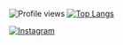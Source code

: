 <!---
vebriann/vebriann is a ✨ special ✨ repository because its `README.md` (this file) appears on your GitHub profile.
You can click the Preview link to take a look at your changes.
--->

<!--START_SECTION:waka-->

![Profile views](https://komarev.com/ghpvc/?username=Vebriann&color=blue)
[![Top Langs](https://github-readme-stats.vercel.app/api/top-langs/?username=Vebriann&layout=compact)](https://github.com/Vebriann/github-readme-stats)

<!--Medsos saya-->

[![Instagram](https://img.shields.io/badge/Instagram-Ikuti-green?style=for-the-badge&logo=Instagram)](https://www.instagram.com/vebriandev)
